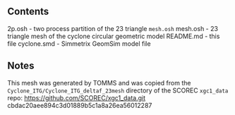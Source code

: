 ## Contents

2p.osh - two process partition of the 23 triangle `mesh.osh`
mesh.osh - 23 triangle mesh of the cyclone circular geometric model
README.md - this file
cyclone.smd - Simmetrix GeomSim model file

## Notes

This mesh was generated by TOMMS and was copied from the
`Cyclone_ITG/Cyclone_ITG_deltaf_23mesh` directory of the SCOREC `xgc1_data`
repo:
https://github.com/SCOREC/xgc1_data.git cbdac20aee894c3d01889b5c1a8a26ea56012287
